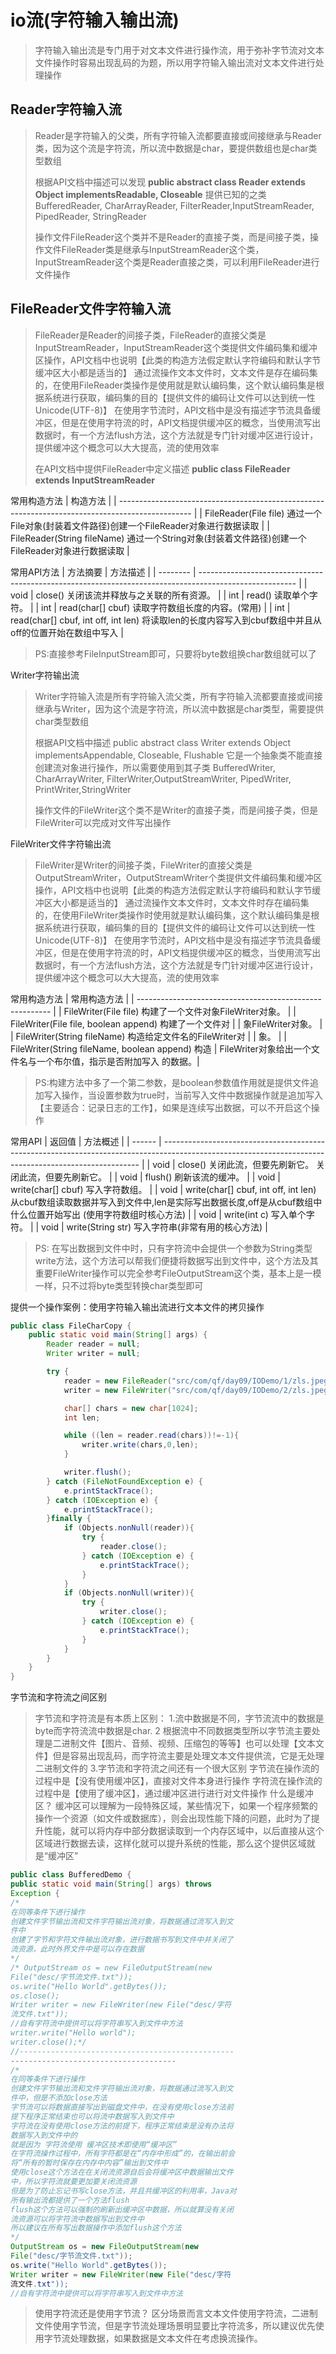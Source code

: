 # io流(字符输入输出流)

> 字符输入输出流是专门用于对文本文件进行操作流，用于弥补字节流对文本文件操作时容易出现乱码的为题，所以用字符输入输出流对文本文件进行处理操作
>
## Reader字符输入流

> Reader是字符输入的父类，所有字符输入流都要直接或间接继承与Reader类，因为这个流是字符流，所以流中数据是char，要提供数组也是char类型数组
>
> 根据API文档中描述可以发现
> **public abstract class Reader extends Object implementsReadable, Closeable**
> 提供已知的之类
> BufferedReader, CharArrayReader, FilterReader,InputStreamReader, PipedReader, StringReader
>
> 操作文件FileReader这个类并不是Reader的直接子类，而是间接子类，操作文件FileReader类是继承与InputStreamReader这个类，InputStreamReader这个类是Reader直接之类，可以利用FileReader进行文件操作
>
## FileReader文件字符输入流

> FileReader是Reader的间接子类，FileReader的直接父类是InputStreamReader，InputStreamReader这个类提供文件编码集和缓冲区操作，API文档中也说明【此类的构造方法假定默认字符编码和默认字节缓冲区大小都是适当的】
> 通过流操作文本文件时，文本文件是存在编码集的，在使用FileReader类操作是使用就是默认编码集，这个默认编码集是根据系统进行获取，编码集的目的【提供文件的编码让文件可以达到统一性Unicode(UTF-8)】
> 在使用字节流时，API文档中是没有描述字节流具备缓冲区，但是在使用字符流的时，API文档提供缓冲区的概念，当使用流写出数据时，有一个方法flush方法，这个方法就是专门针对缓冲区进行设计，提供缓冲这个概念可以大大提高，流的使用效率
>
> 在API文档中提供FileReader中定义描述
> **public class FileReader extends InputStreamReader**
>
常用构造方法
| 构造方法                                                                                         |
| ------------------------------------------------------------------------------------------------ |
| FileReader(File file) 通过一个File对象(封装着文件路径)创建一个FileReader对象进行数据读取         |
| FileReader(String fileName) 通过一个String对象(封装着文件路径)创建一个FileReader对象进行数据读取 |

常用API方法
| 方法摘要 | 方法描述                                                                                               |
| -------- | ------------------------------------------------------------------------------------------------------ |
| void     | close() 关闭该流并释放与之关联的所有资源。                                                             |
| int      | read() 读取单个字符。                                                                                  |
| int      | read(char[] cbuf) 读取字符数组长度的内容。(常用)                                                       |
| int      | read(char[] cbuf, int off, int len) 将读取len的长度内容写入到cbuf数组中并且从off的位置开始在数组中写入 |

> PS:直接参考FileInputStream即可，只要将byte数组换char数组就可以了

Writer字符输出流

> Writer字符输入流是所有字符输入流父类，所有字符输入流都要直接或间接继承与Writer，因为这个流是字符流，所以流中数据是char类型，需要提供char类型数组
>
> 根据API文档中描述
> public abstract class Writer extends Object implementsAppendable, Closeable, Flushable
> 它是一个抽象类不能直接创建流对象进行操作，所以需要使用到其子类
> BufferedWriter, CharArrayWriter, FilterWriter,OutputStreamWriter, PipedWriter, PrintWriter,StringWriter
>
> 操作文件的FileWriter这个类不是Writer的直接子类，而是间接子类，但是FileWriter可以完成对文件写出操作
>
FileWriter文件字符输出流
> FileWriter是Writer的间接子类，FileWriter的直接父类是OutputStreamWriter，OutputStreamWriter个类提供文件编码集和缓冲区操作，API文档中也说明【此类的构造方法假定默认字符编码和默认字节缓冲区大小都是适当的】
> 通过流操作文本文件时，文本文件时存在编码集的，在使用FileWriter类操作时使用就是默认编码集，这个默认编码集是根据系统进行获取，编码集的目的【提供文件的编码让文件可以达到统一性Unicode(UTF-8)】
> 在使用字节流时，API文档中是没有描述字节流具备缓冲区，但是在使用字符流的时，API文档提供缓冲区的概念，当使用流写出数据时，有一个方法flush方法，这个方法就是专门针对缓冲区进行设计，提供缓冲这个概念可以大大提高，流的使用效率

常用构造方法
| 常用构造方法                                             |
| -------------------------------------------------------- |
| FileWriter(File file) 构建了一个文件对象FileWriter对象。 |
| FileWriter(File file, boolean append) 构建了一个文件对   |
| 象FileWriter对象。                                       |
| FileWriter(String fileName) 构造给定文件名的FileWriter对 |
| 象。                                                     |
| FileWriter(String fileName, boolean append) 构造         |
FileWriter对象给出一个文件名与一个布尔值，指示是否附加写入
的数据。|
> PS:构建方法中多了一个第二参数，是boolean参数值作用就是提供文件追加写入操作，当设置参数为true时，当前写入文件中数据操作就是追加写入【主要适合：记录日志的工作】，如果是连续写出数据，可以不开启这个操作

常用API
| 返回值 | 方法概述                                                                                                                                               |
| ------ | ------------------------------------------------------------------------------------------------------------------------------------------------------ |
| void   | close() 关闭此流，但要先刷新它。 关闭此流，但要先刷新它。                                                                                              |
| void   | flush() 刷新该流的缓冲。                                                                                                                               |
| void   | write(char[] cbuf) 写入字符数组。                                                                                                                      |
| void   | write(char[] cbuf, int off, int len) 从cbuf数组读取数据并写入到文件中,len是实际写出数据长度,off是从cbuf数组中什么位置开始写出 (使用字符数组时核心方法) |
| void   | write(int c) 写入单个字符。                                                                                                                            |
| void   | write(String str) 写入字符串(非常有用的核心方法)                                                                                                       |
> PS: 在写出数据到文件中时，只有字符流中会提供一个参数为String类型write方法，这个方法可以帮我们便捷将数据写出到文件中，这个方法及其重要FileWriter操作可以完全参考FileOutputStream这个类，基本上是一模一样，只不过将byte类型转换char类型即可
>
提供一个操作案例：使用字符输入输出流进行文本文件的拷贝操作

```java
public class FileCharCopy {
    public static void main(String[] args) {
        Reader reader = null;
        Writer writer = null;

        try {
            reader = new FileReader("src/com/qf/day09/IODemo/1/zls.jpeg");
            writer = new FileWriter("src/com/qf/day09/IODemo/2/zls.jpeg");

            char[] chars = new char[1024];
            int len;

            while ((len = reader.read(chars))!=-1){
                writer.write(chars,0,len);
            }

            writer.flush();
        } catch (FileNotFoundException e) {
            e.printStackTrace();
        } catch (IOException e) {
            e.printStackTrace();
        }finally {
            if (Objects.nonNull(reader)){
                try {
                    reader.close();
                } catch (IOException e) {
                    e.printStackTrace();
                }
            }
            if (Objects.nonNull(writer)){
                try {
                    writer.close();
                } catch (IOException e) {
                    e.printStackTrace();
                }
            }
        }
    }
}
```

字节流和字符流之间区别
> 字节流和字符流是有本质上区别：
> 1.流中数据是不同，字节流流中的数据是byte而字符流流中数据是char.
> 2 根据流中不同数据类型所以字节流主要处理是二进制文件【图片、音频、视频、压缩包的等等】也可以处理【文本文件】但是容易出现乱码，而字符流主要是处理文本文件提供流，它是无处理二进制文件的
> 3.字节流和字符流之间还有一个很大区别
> 字节流在操作流的过程中是【没有使用缓冲区】，直接对文件本身进行操作
> 字符流在操作流的过程中是【使用了缓冲区】，通过缓冲区进行进行对文件操作
> 什么是缓冲区？
> 缓冲区可以理解为一段特殊区域，某些情况下，如果一个程序频繁的操作一个资源（如文件或数据库），则会出现性能下降的问题，此时为了提升性能，就可以将内存中部分数据读取到一个内存区域中，以后直接从这个区域进行数据去读，这样化就可以提升系统的性能，那么这个提供区域就是“缓冲区”

```java
public class BufferedDemo {
public static void main(String[] args) throws
Exception {
/*
在同等条件下进行操作
创建文件字节输出流和文件字符输出流对象，将数据通过流写入到文
件中
创建了字节和字符文件输出流对象，进行数据书写到文件中并关闭了
流资源，此时外界文件中是可以存在数据
*/
/* OutputStream os = new FileOutputStream(new
File("desc/字节流文件.txt"));
os.write("Hello World".getBytes());
os.close();
Writer writer = new FileWriter(new File("desc/字符
流文件.txt"));
//自有字符流中提供可以将字符串写入到文件中方法
writer.write("Hello world");
writer.close();*/
//------------------------------------------------
-------------------------------------
/*
在同等条件下进行操作
创建文件字节输出流和文件字符输出流对象，将数据通过流写入到文
件中，但是不添加close方法
字节流可以将数据直接写出到磁盘文件中，在没有使用close方法前
提下程序正常结束也可以将流中数据写入到文件中
字符流在没有使用close方法的前提下，程序正常结束是没有办法将
数据写入到文件中的
就是因为 字符流使用 缓冲区技术即使用“缓冲区”
在字符流操作过程中，所有字符都是在“内存中形成”的，在输出前会
将“所有的暂时保存在内存中内容”输出到文件中
使用close这个方法在在关闭流资源自后会将缓冲区中数据输出文件
中，所以字符流就要更加要关闭流资源
但是为了防止忘记书写close方法，并且共缓冲区的利用率，Java对
所有输出流都提供了一个方法flush
flush这个方法可以强制的刷新出缓冲区中数据，所以就算没有关闭
流资源可以将字符流中数据写出到文件中
所以建议在所有写出数据操作中添加flush这个方法
*/
OutputStream os = new FileOutputStream(new
File("desc/字节流文件.txt"));
os.write("Hello World".getBytes());
Writer writer = new FileWriter(new File("desc/字符
流文件.txt"));
//自有字符流中提供可以将字符串写入到文件中方法
```

> 使用字符流还是使用字节流？
> 区分场景而言文本文件使用字符流，二进制文件使用字节流，但是字节流处理场景明显要比字符流多，所以建议优先使用字节流处理数据，如果数据是文本文件在考虑换流操作。
>